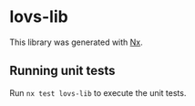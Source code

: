 # lovs-lib

This library was generated with [Nx](https://nx.dev).

## Running unit tests

Run `nx test lovs-lib` to execute the unit tests.
